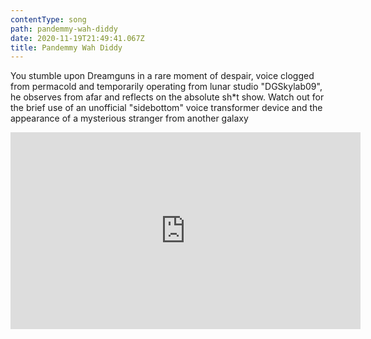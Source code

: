 ```yaml
---
contentType: song
path: pandemmy-wah-diddy
date: 2020-11-19T21:49:41.067Z
title: Pandemmy Wah Diddy
---
```

You stumble upon Dreamguns in a rare moment of despair, voice clogged from permacold and temporarily operating from lunar studio "DGSkylab09", he observes from afar and reflects on the absolute sh*t show. Watch out for the brief use of an unofficial "sidebottom" voice transformer device and the appearance of a mysterious stranger from another galaxy

<iframe width="560" height="315" src="https://www.youtube.com/embed/la_Hm0VpXPs" frameborder="0" allow="accelerometer; autoplay; clipboard-write; encrypted-media; gyroscope; picture-in-picture" allowfullscreen></iframe>